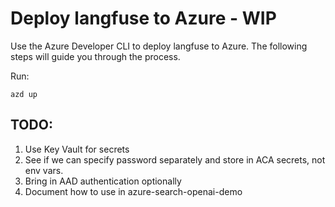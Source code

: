 # Deploy langfuse to Azure - WIP

Use the Azure Developer CLI to deploy langfuse to Azure. The following steps will guide you through the process.

Run:

```shell
azd up
```

## TODO:

1. Use Key Vault for secrets
2. See if we can specify password separately and store in ACA secrets, not env vars.
3. Bring in AAD authentication optionally
4. Document how to use in azure-search-openai-demo
